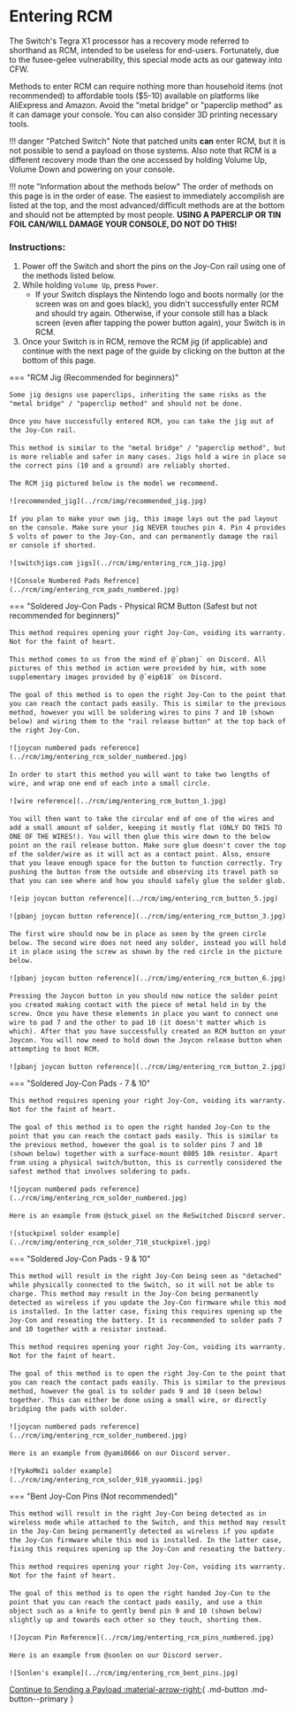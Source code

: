 # Entering RCM

The Switch's Tegra X1 processor has a recovery mode referred to shorthand as RCM, intended to be useless for end-users. Fortunately, due to the fusee-gelee vulnerability, this special mode acts as our gateway into CFW.

Methods to enter RCM can require nothing more than household items (not recommended) to affordable tools ($5-10) available on platforms like AliExpress and Amazon. Avoid the "metal bridge" or "paperclip method" as it can damage your console. You can also consider 3D printing necessary tools.

!!! danger "Patched Switch"
    Note that patched units **can** enter RCM, but it is not possible to send a payload on those systems. Also note that RCM is a different recovery mode than the one accessed by holding Volume Up, Volume Down and powering on your console.

!!! note "Information about the methods below"
    The order of methods on this page is in the order of ease. The easiest to immediately accomplish are listed at the top, and the most advanced/difficult methods are at the bottom and should not be attempted by most people.
    **USING A PAPERCLIP OR TIN FOIL CAN/WILL DAMAGE YOUR CONSOLE, DO NOT DO THIS!**

### **Instructions:**

1. Power off the Switch and short the pins on the Joy-Con rail using one of the methods listed below.
2. While holding `Volume Up`, press `Power`.
    - If your Switch displays the Nintendo logo and boots normally (or the screen was on and goes black), you didn't successfully enter RCM and should try again. Otherwise, if your console still has a black screen (even after tapping the power button again), your Switch is in RCM.
3. Once your Switch is in RCM, remove the RCM jig (if applicable) and continue with the next page of the guide by clicking on the button at the bottom of this page.

=== "RCM Jig (Recommended for beginners)"

    Some jig designs use paperclips, inheriting the same risks as the "metal bridge" / "paperclip method" and should not be done.

    Once you have successfully entered RCM, you can take the jig out of the Joy-Con rail.

    This method is similar to the "metal bridge" / "paperclip method", but is more reliable and safer in many cases. Jigs hold a wire in place so the correct pins (10 and a ground) are reliably shorted.

    The RCM jig pictured below is the model we recommend.

    ![recommended_jig](../rcm/img/recommended_jig.jpg)

    If you plan to make your own jig, this image lays out the pad layout on the console. Make sure your jig NEVER touches pin 4. Pin 4 provides 5 volts of power to the Joy-Con, and can permanently damage the rail or console if shorted.

    ![switchjigs.com jigs](../rcm/img/entering_rcm_jig.jpg)

    ![Console Numbered Pads Refrence](../rcm/img/entering_rcm_pads_numbered.jpg)


=== "Soldered Joy-Con Pads - Physical RCM Button (Safest but not recommended for beginners)"

    This method requires opening your right Joy-Con, voiding its warranty. Not for the faint of heart.

    This method comes to us from the mind of @`pbanj` on Discord. All pictures of this method in action were provided by him, with some supplementary images provided by @`eip618` on Discord.

    The goal of this method is to open the right Joy-Con to the point that you can reach the contact pads easily. This is similar to the previous method, however you will be soldering wires to pins 7 and 10 (shown below) and wiring them to the "rail release button" at the top back of the right Joy-Con.

    ![joycon numbered pads reference](../rcm/img/entering_rcm_solder_numbered.jpg)

    In order to start this method you will want to take two lengths of wire, and wrap one end of each into a small circle.

    ![wire reference](../rcm/img/entering_rcm_button_1.jpg)

	You will then want to take the circular end of one of the wires and add a small amount of solder, keeping it mostly flat (ONLY DO THIS TO ONE OF THE WIRES!). You will then glue this wire down to the below point on the rail release button. Make sure glue doesn't cover the top of the solder/wire as it will act as a contact point. Also, ensure that you leave enough space for the button to function correctly. Try pushing the button from the outside and observing its travel path so that you can see where and how you should safely glue the solder glob.

    ![eip joycon button reference](../rcm/img/entering_rcm_button_5.jpg)

    ![pbanj joycon button reference](../rcm/img/entering_rcm_button_3.jpg)

    The first wire should now be in place as seen by the green circle below. The second wire does not need any solder, instead you will hold it in place using the screw as shown by the red circle in the picture below.

    ![pbanj joycon button reference](../rcm/img/entering_rcm_button_6.jpg)

    Pressing the Joycon button in you should now notice the solder point you created making contact with the piece of metal held in by the screw. Once you have these elements in place you want to connect one wire to pad 7 and the other to pad 10 (it doesn't matter which is which). After that you have successfully created an RCM button on your Joycon. You will now need to hold down the Joycon release button when attempting to boot RCM.

    ![pbanj joycon button reference](../rcm/img/entering_rcm_button_2.jpg)



=== "Soldered Joy-Con Pads - 7 & 10"

    This method requires opening your right Joy-Con, voiding its warranty. Not for the faint of heart.

    The goal of this method is to open the right handed Joy-Con to the point that you can reach the contact pads easily. This is similar to the previous method, however the goal is to solder pins 7 and 10 (shown below) together with a surface-mount 0805 10k resistor. Apart from using a physical switch/button, this is currently considered the safest method that involves soldering to pads.

    ![joycon numbered pads reference](../rcm/img/entering_rcm_solder_numbered.jpg)

    Here is an example from @stuck_pixel on the ReSwitched Discord server.

    ![stuckpixel solder example](../rcm/img/entering_rcm_solder_710_stuckpixel.jpg)



=== "Soldered Joy-Con Pads - 9 & 10"

    This method will result in the right Joy-Con being seen as "detached" while physically connected to the Switch, so it will not be able to charge. This method may result in the Joy-Con being permanently detected as wireless if you update the Joy-Con firmware while this mod is installed. In the latter case, fixing this requires opening up the Joy-Con and reseating the battery. It is recommended to solder pads 7 and 10 together with a resistor instead.

    This method requires opening your right Joy-Con, voiding its warranty. Not for the faint of heart.

    The goal of this method is to open the right Joy-Con to the point that you can reach the contact pads easily. This is similar to the previous method, however the goal is to solder pads 9 and 10 (seen below) together. This can either be done using a small wire, or directly bridging the pads with solder.

    ![joycon numbered pads reference](../rcm/img/entering_rcm_solder_numbered.jpg)

    Here is an example from @yami0666 on our Discord server.

    ![YyAoMmIi solder example](../rcm/img/entering_rcm_solder_910_yyaommii.jpg)


=== "Bent Joy-Con Pins (Not recommended)"

    This method will result in the right Joy-Con being detected as in wireless mode while attached to the Switch, and this method may result in the Joy-Con being permanently detected as wireless if you update the Joy-Con firmware while this mod is installed. In the latter case, fixing this requires opening up the Joy-Con and reseating the battery.

    This method requires opening your right Joy-Con, voiding its warranty. Not for the faint of heart.

    The goal of this method is to open the right handed Joy-Con to the point that you can reach the contact pads easily, and use a thin object such as a knife to gently bend pin 9 and 10 (shown below) slightly up and towards each other so they touch, shorting them.

    ![Joycon Pin Reference](../rcm/img/enterting_rcm_pins_numbered.jpg)

    Here is an example from @sonlen on our Discord server.

    ![Sonlen's example](../rcm/img/entering_rcm_bent_pins.jpg)


[Continue to Sending a Payload :material-arrow-right:](sending_payload.md){ .md-button .md-button--primary }
